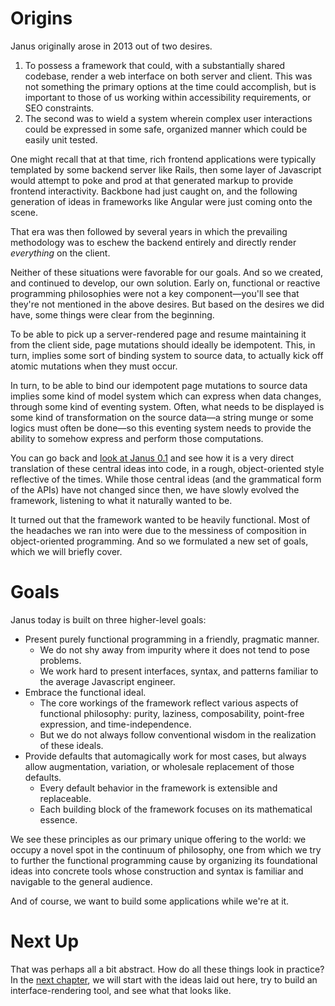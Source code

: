 Origins
=======

Janus originally arose in 2013 out of two desires.

1. To possess a framework that could, with a substantially shared codebase, render
   a web interface on both server and client. This was not something the primary
   options at the time could accomplish, but is important to those of us working
   within accessibility requirements, or SEO constraints.
2. The second was to wield a system wherein complex user interactions could be
   expressed in some safe, organized manner which could be easily unit tested.

One might recall that at that time, rich frontend applications were typically
templated by some backend server like Rails, then some layer of Javascript would
attempt to poke and prod at that generated markup to provide frontend interactivity.
Backbone had just caught on, and the following generation of ideas in frameworks
like Angular were just coming onto the scene.

That era was then followed by several years in which the prevailing methodology
was to eschew the backend entirely and directly render _everything_ on the client.

Neither of these situations were favorable for our goals. And so we created, and
continued to develop, our own solution. Early on, functional or reactive programming
philosophies were not a key component&mdash;you'll see that they're not mentioned
in the above desires. But based on the desires we did have, some things were clear
from the beginning.

To be able to pick up a server-rendered page and resume maintaining it from the
client side, page mutations should ideally be idempotent. This, in turn, implies
some sort of binding system to source data, to actually kick off atomic mutations
when they must occur.

In turn, to be able to bind our idempotent page mutations to source data implies
some kind of model system which can express when data changes, through some kind
of eventing system. Often, what needs to be displayed is some kind of transformation
on the source data&mdash;a string munge or some logics must often be done&mdash;so
this eventing system needs to provide the ability to somehow express and perform
those computations.

You can go back and [look at Janus 0.1](https://github.com/clint-tseng/janus/tree/0.1)
and see how it is a very direct translation of these central ideas into code, in
a rough, object-oriented style reflective of the times. While those central ideas
(and the grammatical form of the APIs) have not changed since then, we have slowly
evolved the framework, listening to what it naturally wanted to be.

It turned out that the framework wanted to be heavily functional. Most of the
headaches we ran into were due to the messiness of composition in object-oriented
programming. And so we formulated a new set of goals, which we will briefly cover.

Goals
=====

Janus today is built on three higher-level goals:

* Present purely functional programming in a friendly, pragmatic manner.
  * We do not shy away from impurity where it does not tend to pose problems.
  * We work hard to present interfaces, syntax, and patterns familiar to the
    average Javascript engineer.
* Embrace the functional ideal.
  * The core workings of the framework reflect various aspects of functional
    philosophy: purity, laziness, composability, point-free expression, and
    time-independence.
  * But we do not always follow conventional wisdom in the realization of these
    ideals.
* Provide defaults that automagically work for most cases, but always allow
  augmentation, variation, or wholesale replacement of those defaults.
  * Every default behavior in the framework is extensible and replaceable.
  * Each building block of the framework focuses on its mathematical essence.

We see these principles as our primary unique offering to the world: we occupy
a novel spot in the continuum of philosophy, one from which we try to further
the functional programming cause by organizing its foundational ideas into concrete
tools whose construction and syntax is familiar and navigable to the general
audience.

And of course, we want to build some applications while we're at it.

Next Up
=======

That was perhaps all a bit abstract. How do all these things look in practice?
In the [next chapter](/theory/rederiving-janus), we will start with the ideas laid
out here, try to build an interface-rendering tool, and see what that looks like.

